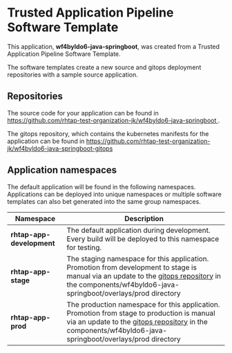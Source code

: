 # Trusted Application Pipeline Software Template

This application, **wf4byldo6-java-springboot**, was created from a Trusted Application Pipeline Software Template.

The software templates create a new source and gitops deployment repositories with a sample source application. 

## Repositories

The source code for your application can be found in [https://github.com/rhtap-test-organization-jk/wf4byldo6-java-springboot ](https://github.com/rhtap-test-organization-jk/wf4byldo6-java-springboot ).
 
The gitops repository, which contains the kubernetes manifests for the application can be found in 
[https://github.com/rhtap-test-organization-jk/wf4byldo6-java-springboot-gitops ](https://github.com/rhtap-test-organization-jk/wf4byldo6-java-springboot-gitops ) 

## Application namespaces 

The default application will be found in the following namespaces. Applications can be deployed into unique namespaces or multiple software templates can also bet generated into the same group namespaces.  

|  Namespace   |  Description   |  
| -------- | -------- |   
| **rhtap-app-development** | The default application during development. Every build will be deployed to this namespace for testing. | 
| **rhtap-app-stage** | The staging namespace for this application. Promotion from development to stage is manual via an update to the [gitops repository](https://github.com/rhtap-test-organization-jk/wf4byldo6-java-springboot-gitops ) in the components/wf4byldo6-java-springboot/overlays/prod directory |  
| **rhtap-app-prod** | The production namespace for this application. Promotion from stage to production is manual via an update to the [gitops repository](https://github.com/rhtap-test-organization-jk/wf4byldo6-java-springboot-gitops ) in the components/wf4byldo6-java-springboot/overlays/prod directory | 